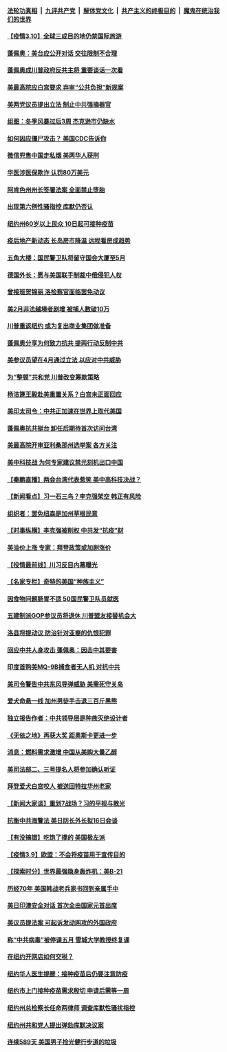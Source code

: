 

####  [法轮功真相](../../../../basic/blob/master/README.md?t=03102201) &nbsp;|&nbsp; [九评共产党](../../../../9ping.md/blob/master/README.md?t=03102201) &nbsp;|&nbsp; [解体党文化](../../../../jtdwh.md/blob/master/README.md?t=03102201)  &nbsp;|&nbsp; [共产主义的终极目的](../../../../gczydzjmd.md/blob/master/README.md?t=03102201) &nbsp;|&nbsp; [魔鬼在统治我们的世界](../../../../mgztzwmdsj.md/blob/master/README.md?t=03102201) 

#### [【疫情3.10】全球三成目的地仍禁国际旅游 ](../pages/nsc412/n12801652.md?t=03102201) 

#### [蓬佩奥：美台应公开对话 交往限制不合理](../pages/nsc412/n12801671.md?t=03102201) 

#### [蓬佩奥成川普政府反共主将 重要谈话一次看](../pages/nsc412/n12801670.md?t=03102201) 

#### [美最高院应白宫要求 弃审“公共负担”新规案](../pages/nsc412/n12801327.md?t=03102201) 

#### [美两党议员提出立法 制止中共强摘器官](../pages/nsc412/n12801600.md?t=03102201) 

#### [组图：冬季风暴过后3周 杰克逊市仍缺水](../pages/nsc412/n12801447.md?t=03102201) 

#### [如何因应僵尸攻击？ 美国CDC告诉你](../pages/nsc412/n12801372.md?t=03102201) 

#### [微信兜售中国走私烟  美两华人获刑](../pages/nsc412/n12801245.md?t=03102201) 

#### [华医涉医保欺诈 认罚80万美元](../pages/nsc412/n12801117.md?t=03102201) 

#### [阿肯色州州长签署法案 全面禁止堕胎](../pages/nsc412/n12800956.md?t=03102201) 

#### [出现第六例性骚指控  库默仍否认](../pages/nsc412/n12801113.md?t=03102201) 

#### [纽约州60岁以上民众 10日起可接种疫苗](../pages/nsc412/n12801248.md?t=03102201) 

#### [疫后地产新动态 长岛房市降温 远程看房成趋势](../pages/nsc412/n12801170.md?t=03102201) 

#### [五角大楼：国民警卫队将留守国会大厦至5月](../pages/nsc412/n12801032.md?t=03102201) 

#### [德国外长：愿与美国联手制裁中俄侵犯人权](../pages/nsc412/n12801196.md?t=03102201) 

#### [曾接班贺锦丽 洛检察官面临罢免动议](../pages/nsc412/n12801225.md?t=03102201) 

#### [美2月非法越境者剧增 被捕人数破10万](../pages/nsc412/n12800889.md?t=03102201) 

#### [川普重返纽约 或为复出商业集团做准备](../pages/nsc412/n12800961.md?t=03102201) 

#### [蓬佩奥分享为何致力抗共 提两行动反制中共](../pages/nsc412/n12800882.md?t=03102201) 

#### [美参议员望在4月通过立法 以应对中共威胁](../pages/nsc412/n12800898.md?t=03102201) 

#### [为“整顿”共和党 川普改变筹款策略](../pages/nsc412/n12800513.md?t=03102201) 

#### [杨洁篪王毅赴美重置关系？白宫未正面回应](../pages/nsc412/n12800795.md?t=03102201) 

#### [美印太司令：中共正加速在世界上取代美国](../pages/nsc412/n12800830.md?t=03102201) 

#### [蓬佩奥抗共挺台 卸任后期待首次访问台湾](../pages/nsc412/n12800838.md?t=03102201) 

#### [美最高院开审亚利桑那州选举案 各方关注](../pages/nsc412/n12800819.md?t=03102201) 

#### [美中科技战 为何专家建议禁光刻机出口中国](../pages/nsc412/n12798176.md?t=03102201) 

#### [【秦鹏直播】两会台湾代表惹笑 美中高科技决战？](../pages/nsc412/n12800625.md?t=03102201) 

#### [【新闻看点】习一石三鸟？李克强架空 韩正有风险](../pages/nsc412/n12800602.md?t=03102201) 

#### [组织者：罢免纽森是加州草根民意](../pages/nsc412/n12800494.md?t=03102201) 

#### [【时事纵横】李克强被削权 中共发“抗疫”财](../pages/nsc412/n12800583.md?t=03102201) 

#### [美油价上涨 专家：拜登政策或加剧涨价](../pages/nsc412/n12800324.md?t=03102201) 

#### [【役情最前线】川习反目内幕曝光](../pages/nsc412/n12800479.md?t=03102201) 

#### [【名家专栏】奇特的美国“种族主义”](../pages/nsc412/n12799985.md?t=03102201) 

#### [因食物问题肠胃不适 50国民警卫队员就医](../pages/nsc412/n12800492.md?t=03102201) 

#### [五建制派GOP参议员将退休 川普盟友接替机会大](../pages/nsc412/n12800499.md?t=03102201) 

#### [洛县将提动议 防治针对亚裔的仇恨犯罪](../pages/nsc412/n12800332.md?t=03102201) 

#### [回应中共人身攻击 蓬佩奥：因击中其要害](../pages/nsc412/n12800344.md?t=03102201) 

#### [印度首购美MQ-9B捕食者无人机 对抗中共](../pages/nsc412/n12800282.md?t=03102201) 

#### [美司令警告中共东风导弹威胁 美需死守关岛](../pages/nsc412/n12800329.md?t=03102201) 

#### [爱犬命悬一线 加州男徒手击退三百斤黑熊](../pages/nsc412/n12799298.md?t=03102201) 

#### [独立报告作者：中共领导层是种族灭绝设计者](../pages/nsc412/n12800129.md?t=03102201) 

#### [《无依之地》再获大奖 距奥斯卡更进一步](../pages/nsc412/n12799933.md?t=03102201) 

#### [消息：燃料需求激增 中国从美购大量乙醇](../pages/nsc412/n12800063.md?t=03102201) 

#### [美司法部二、三号提名人将参加确认听证](../pages/nsc412/n12799843.md?t=03102201) 

#### [拜登爱犬白宫咬人 被送回特拉华州老家](../pages/nsc412/n12799862.md?t=03102201) 

#### [【新闻大家谈】重划7战场？习的平视与散光](../pages/nsc412/n12799859.md?t=03102201) 

#### [抗衡中共海警法 美日防长外长拟16日会谈](../pages/nsc412/n12799692.md?t=03102201) 

#### [【有没搞错】吃饱了撑的 美国极左派](../pages/nsc412/n12798281.md?t=03102201) 

#### [【疫情3.9】欧盟：不会将疫苗用于宣传目的](../pages/nsc412/n12799381.md?t=03102201) 

#### [【探索时分】世界最强隐身轰炸机：美B-21](../pages/nsc412/n12798483.md?t=03102201) 

#### [历经70年 美国韩战老兵家书回到亲属手中](../pages/nsc412/n12799297.md?t=03102201) 

#### [美日印澳安全对话 首次全由国家元首出席](../pages/nsc412/n12799183.md?t=03102201) 

#### [美议员提法案 可起诉发动网攻的外国政府](../pages/nsc412/n12799094.md?t=03102201) 

#### [称“中共病毒”被停课五月 雪城大学教授终复课](../pages/nsc412/n12798728.md?t=03102201) 

#### [在纽约开网店如何交税？](../pages/nsc412/n12798715.md?t=03102201) 

#### [纽约华人医生提醒：接种疫苗后仍要注意防疫](../pages/nsc412/n12798785.md?t=03102201) 

#### [纽约市上门接种疫苗需求殷切 申请后需等一周](../pages/nsc412/n12798773.md?t=03102201) 

#### [纽约州总检察长任命两律师 调查库默性骚扰指控](../pages/nsc412/n12798844.md?t=03102201) 

#### [纽约州共和党人提出弹劾库默决议案](../pages/nsc412/n12798835.md?t=03102201) 

#### [连续589天 美国男子捡光健行步道的垃圾](../pages/nsc412/n12798709.md?t=03102201) 

